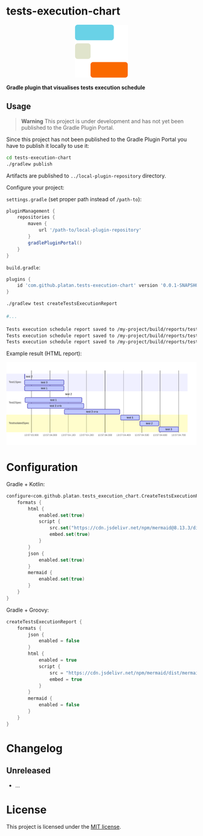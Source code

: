 # tests-execution-chart

<p align="center">
    <img src="src/etc/logo/logo.svg" height="140">
</p>

**Gradle plugin that visualises tests execution schedule**

## Usage

> **Warning**
> This project is under development and has not yet been published to the Gradle Plugin Portal.

Since this project has not been published to the Gradle Plugin Portal you have to publish it locally to use it:

```sh
cd tests-execution-chart
./gradlew publish
```
Artifacts are published to `../local-plugin-repository` directory.

Configure your project:

`settings.gradle` (set proper path instead of `/path-to`):
```gradle
pluginManagement {
    repositories {
        maven {
            url '/path-to/local-plugin-repository'
        }
        gradlePluginPortal()
    }
}

```
`build.gradle`:
```gradle
plugins {
    id 'com.github.platan.tests-execution-chart' version '0.0.1-SNAPSHOT'
}
```

[//]: # (Gradle + Kotlin:)

[//]: # ()
[//]: # (```kotlin)

[//]: # (plugins {)

[//]: # (    id&#40;"com.github.platan.tests-execution-chart"&#41;)

[//]: # (})

[//]: # (```)

[//]: # ()
[//]: # (Gradle + Groovy:)

[//]: # ()
[//]: # (```gradle)

[//]: # (plugins {)

[//]: # (    id 'com.github.platan.tests-execution-chart')

[//]: # (})

[//]: # (```)

```sh
./gradlew test createTestsExecutionReport

#...

Tests execution schedule report saved to /my-project/build/reports/tests-execution/mermaid/test.txt file.
Tests execution schedule report saved to /my-project/build/reports/tests-execution/json/test.json file.
Tests execution schedule report saved to /my-project/build/reports/tests-execution/html/test.html file.
```

Example result (HTML report):

<p align="center">
    <picture>
      <source media="(prefers-color-scheme: dark)" srcset=".readme/example_dark.svg">
      <img src=".readme/example.svg">
    </picture>
</p>

# Configuration

Gradle + Kotlin:

```kotlin
configure<com.github.platan.tests_execution_chart.CreateTestsExecutionReportExtension> {
    formats {
        html {
            enabled.set(true)
            script {
                src.set("https://cdn.jsdelivr.net/npm/mermaid@8.13.3/dist/mermaid.js")
                embed.set(true)
            }
        }
        json {
            enabled.set(true)
        }
        mermaid {
            enabled.set(true)
        }
    }
}
```

Gradle + Groovy:

```gradle
createTestsExecutionReport {
    formats {
        json {
            enabled = false
        }
        html {
            enabled = true
            script {
                src = "https://cdn.jsdelivr.net/npm/mermaid/dist/mermaid.min.js"
                embed = true
            }
        }
        mermaid {
            enabled = false
        }
    }
}
```

# Changelog

## Unreleased

- ...

# License

This project is licensed under the [MIT license](LICENSE).
